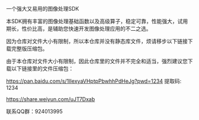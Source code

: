 一个强大又易用的图像处理SDK

本SDK拥有丰富的图像处理基础函数以及高级算子，稳定可靠，性能强大，试用期长，性价比高，是辅助您快速开发图像处理应用的不二之选。

因为仓库对文件大小有限制，所以本仓库并没有静态库文件，烦请移步以下链接下载完整版压缩包。

由于本仓库对文件大小有限制，因此仓库里的文件并不完全和适当，强烈建议您下载以下链接里的文件压缩包：

https://pan.baidu.com/s/1IIexyaVHptpPbwhhPdHeJg?pwd=1234 提取码: 1234

https://share.weiyun.com/uJT7Dxab

联系QQ群：924013995
